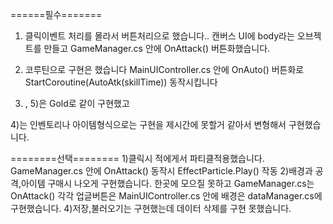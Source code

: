 ======필수=======
1) 클릭이벤트 처리를 몰라서 버튼처리으로 했습니다.. 
    캔버스 UI에 body라는 오브젝트를 만들고 
    GameManager.cs 안에 OnAttack() 버튼화했습니다.
   
2) 코루틴으로 구현은 했습니다
    MainUIController.cs 안에 OnAuto() 버튼화로
    StartCoroutine(AutoAtk(skillTime)) 동작시킵니다
   
3) , 5)은 Gold로 같이 구현했고
  
4)는 인벤토리나 아이템형식으로는 구현을 제시간에 못할거 같아서 변형해서 구현했습니다. 

========선택========
1)클릭시 적에게서 파티클적용했습니다.
    GameManager.cs 안에 OnAttack() 동작시 EffectParticle.Play() 작동
2)배경과 공격,아이템 구매시 나오게 구현했습니다.
    한곳에 모으질 못하고 GameManager.cs는 OnAttack() 
    각각 업글버튼은 MainUIController.cs 안에 
    배경은 dataManager.cs에 구현했습니다.
4)저장,불러오기는 구현했는데 데이터 삭제를 구현 못했습니다.

